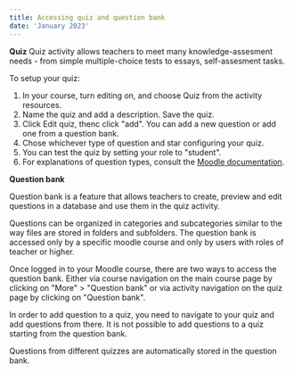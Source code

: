 ```yaml
---
title: Accessing quiz and question bank
date: 'January 2023'
---
```

**Quiz**
Quiz activity allows teachers to meet many knowledge-assesment needs - from simple multiple-choice tests to essays, self-assesment tasks. 

To setup your quiz: 
1. In your course, turn editing on, and choose Quiz from the activity resources. 
2. Name the quiz and add a description. Save the quiz. 
3. Click Edit quiz, thenc click "add". You can add a new question or add one from a question bank. 
4. Chose whichever type of question and star configuring your quiz. 
5. You can test the quiz by setting your role to "student". 
6. For explanations of question types, consult the [Moodle documentation](https://docs.moodle.org/401/en/Question_types). 

**Question bank**

Question bank is a feature that allows teachers to create, preview and edit questions in a database and use them in the quiz activity. 

Questions can be organized in categories and subcategories similar to the way files are stored in folders and subfolders. The question bank is accessed only by a specific moodle course and only by users with roles of teacher or higher. 

Once logged in to your Moodle course, there are two ways to access the question bank. Either via course navigation on the main course page by clicking on "More" > "Question bank" or via activity navigation on the quiz page by clicking on "Question bank". 

In order to add question to a quiz, you need to navigate to your quiz and add questions from there. It is not possible to add questions to a quiz starting from the question bank.

Questions from different quizzes are automatically stored in the question bank. 

